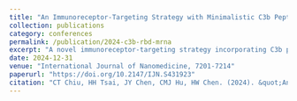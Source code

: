 ```yaml
---
title: "An Immunoreceptor-Targeting Strategy with Minimalistic C3b Peptide Fusion Enhances SARS-CoV-2 RBD mRNA Vaccine Immunogenicity"
collection: publications
category: conferences
permalink: /publication/2024-c3b-rbd-mrna
excerpt: "A novel immunoreceptor-targeting strategy incorporating C3b peptide fusion to improve SARS-CoV-2 RBD mRNA vaccine immunogenicity."
date: 2024-12-31
venue: "International Journal of Nanomedicine, 7201-7214"
paperurl: "https://doi.org/10.2147/IJN.S431923"
citation: "CT Chiu, HH Tsai, JY Chen, CMJ Hu, HW Chen. (2024). &quot;An Immunoreceptor-Targeting Strategy with Minimalistic C3b Peptide Fusion Enhances SARS-CoV-2 RBD mRNA Vaccine Immunogenicity.&quot; <i>International Journal of Nanomedicine</i>:7201-7214."
---
```

